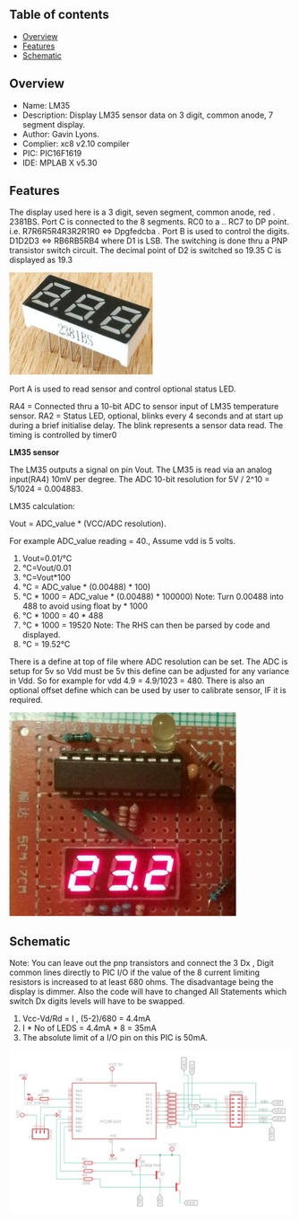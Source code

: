 
Table of contents
---------------------------

  * [Overview](#overview)
  * [Features](#features)
  * [Schematic](#schematic)
  
Overview
--------------------------------------------
* Name: LM35
* Description: Display LM35 sensor data on 3 digit, common anode, 7 segment display.
* Author: Gavin Lyons.
* Complier: xc8 v2.10 compiler
* PIC: PIC16F1619 
* IDE:  MPLAB X v5.30

Features
----------------------

The display used here is a 3 digit, seven segment, common anode, red . 2381BS.
Port C is connected to the 8 segments. RC0 to a .. RC7 to DP point. i.e. R7R6R5R4R3R2R1R0 <=> Dpgfedcba .
Port B is used to control the digits.  D1D2D3 <=> RB6RB5RB4 where D1 is LSB.
The switching is done thru a PNP transistor switch circuit.
The decimal point of D2 is switched so 19.35 C is displayed as 19.3

![picture](https://github.com/gavinlyonsrepo/FourteenSegDisplay/blob/master/extra/image/7seg2.jpg)

Port A is used to read sensor and control optional status LED.

RA4 = Connected thru a 10-bit ADC to sensor input of LM35 temperature sensor.
RA2 = Status LED, optional, blinks every 4 seconds and at start up during a brief initialise delay. 
The blink represents a sensor data read. The timing is controlled by timer0

**LM35 sensor**

The LM35 outputs a signal on pin Vout. The LM35 is read via an analog input(RA4) 10mV per degree. 
The ADC 10-bit resolution for 5V / 2^10 = 5/1024 = 0.004883.

LM35 calculation:

Vout = ADC_value * (VCC/ADC resolution).

For example ADC_value reading = 40., Assume vdd is 5 volts.

1. Vout=0.01/°C
2. °C=Vout/0.01
3. °C=Vout*100
4. °C = ADC_value * (0.00488) * 100)
5. °C * 1000 = ADC_value * (0.00488) * 100000)  Note: Turn 0.00488 into 488 to avoid using float by * 1000
6. °C * 1000 = 40 * 488
7. °C * 1000 = 19520  Note: The RHS can then be parsed by code and displayed.
8. °C = 19.52°C

There is a define at top of file where ADC resolution can be set.
The ADC is setup for 5v so Vdd must be 5v this define can be adjusted for any variance in Vdd.
So for example for vdd 4.9  = 4.9/1023 = 480. 
There is also an optional offset define which can be used by user to calibrate sensor, IF it is required.


![ picture ](https://github.com/gavinlyonsrepo/pic_16F1619_projects/blob/master/images/LM35pic.jpg)


Schematic
------------------------

Note:
You can leave out the pnp transistors and connect the 3 Dx , Digit common lines directly to PIC I/O
if the value of the 8 current limiting resistors is increased to at least 680 ohms.
The disadvantage being the display is dimmer. Also the code will have to changed
All Statements which switch Dx digits levels will have to be swapped.

1. Vcc-Vd/Rd = I , (5-2)/680 = 4.4mA
2. I * No of LEDS = 4.4mA * 8 = 35mA
3. The absolute limit of a I/O pin on this PIC is 50mA.

![ Schematic ](https://github.com/gavinlyonsrepo/pic_16F1619_projects/blob/master/images/LM35.png)
